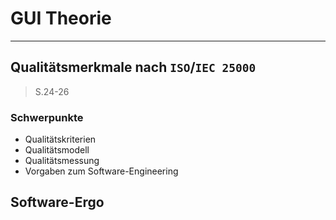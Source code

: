 # GUI Theorie
___
## Qualitätsmerkmale nach `ISO`/`IEC 25000`
> S.24-26
### Schwerpunkte
- Qualitätskriterien
- Qualitätsmodell
- Qualitätsmessung
- Vorgaben zum Software-Engineering
## Software-Ergo